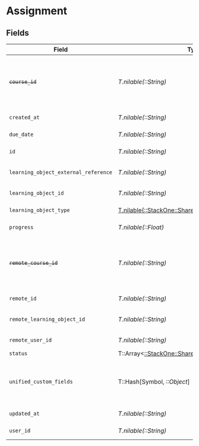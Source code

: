 # Assignment


## Fields

| Field                                                                                                                                                                                         | Type                                                                                                                                                                                          | Required                                                                                                                                                                                      | Description                                                                                                                                                                                   | Example                                                                                                                                                                                       |
| --------------------------------------------------------------------------------------------------------------------------------------------------------------------------------------------- | --------------------------------------------------------------------------------------------------------------------------------------------------------------------------------------------- | --------------------------------------------------------------------------------------------------------------------------------------------------------------------------------------------- | --------------------------------------------------------------------------------------------------------------------------------------------------------------------------------------------- | --------------------------------------------------------------------------------------------------------------------------------------------------------------------------------------------- |
| ~~`course_id`~~                                                                                                                                                                               | *T.nilable(::String)*                                                                                                                                                                         | :heavy_minus_sign:                                                                                                                                                                            | : warning: ** DEPRECATED **: This will be removed in a future release, please migrate away from it as soon as possible.<br/><br/>The course ID associated with this assignment                | 16873-ENG-1                                                                                                                                                                                   |
| `created_at`                                                                                                                                                                                  | *T.nilable(::String)*                                                                                                                                                                         | :heavy_minus_sign:                                                                                                                                                                            | The date the assignment was created                                                                                                                                                           | 2021-07-21T14:00:00.000Z                                                                                                                                                                      |
| `due_date`                                                                                                                                                                                    | *T.nilable(::String)*                                                                                                                                                                         | :heavy_minus_sign:                                                                                                                                                                            | The date the assignment is due to be completed                                                                                                                                                | 2021-07-21T14:00:00.000Z                                                                                                                                                                      |
| `id`                                                                                                                                                                                          | *T.nilable(::String)*                                                                                                                                                                         | :heavy_minus_sign:                                                                                                                                                                            | The ID associated with this assignment                                                                                                                                                        | 123456                                                                                                                                                                                        |
| `learning_object_external_reference`                                                                                                                                                          | *T.nilable(::String)*                                                                                                                                                                         | :heavy_minus_sign:                                                                                                                                                                            | The learning_object_external_reference associated with this assignment                                                                                                                        | learning-content-123                                                                                                                                                                          |
| `learning_object_id`                                                                                                                                                                          | *T.nilable(::String)*                                                                                                                                                                         | :heavy_minus_sign:                                                                                                                                                                            | The learning_object_id associated with this assignment                                                                                                                                        | e3gd34-23tr21-er234-345er56                                                                                                                                                                   |
| `learning_object_type`                                                                                                                                                                        | [T.nilable(::StackOne::Shared::LearningObjectType)](../../models/shared/learningobjecttype.md)                                                                                                | :heavy_minus_sign:                                                                                                                                                                            | The learning object type of the assignment                                                                                                                                                    |                                                                                                                                                                                               |
| `progress`                                                                                                                                                                                    | *T.nilable(::Float)*                                                                                                                                                                          | :heavy_minus_sign:                                                                                                                                                                            | The progress associated with this assigment                                                                                                                                                   | 40                                                                                                                                                                                            |
| ~~`remote_course_id`~~                                                                                                                                                                        | *T.nilable(::String)*                                                                                                                                                                         | :heavy_minus_sign:                                                                                                                                                                            | : warning: ** DEPRECATED **: This will be removed in a future release, please migrate away from it as soon as possible.<br/><br/>Provider's unique identifier of the course related to the assignment | e3cb75bf-aa84-466e-a6c1-b8322b257a48                                                                                                                                                          |
| `remote_id`                                                                                                                                                                                   | *T.nilable(::String)*                                                                                                                                                                         | :heavy_minus_sign:                                                                                                                                                                            | Provider's unique identifier                                                                                                                                                                  | 8187e5da-dc77-475e-9949-af0f1fa4e4e3                                                                                                                                                          |
| `remote_learning_object_id`                                                                                                                                                                   | *T.nilable(::String)*                                                                                                                                                                         | :heavy_minus_sign:                                                                                                                                                                            | Provider's unique identifier of the learning object related to the assignment                                                                                                                 | e3cb55bf-aa84-466e-a6c1-b8302b257a49                                                                                                                                                          |
| `remote_user_id`                                                                                                                                                                              | *T.nilable(::String)*                                                                                                                                                                         | :heavy_minus_sign:                                                                                                                                                                            | Provider's unique identifier of the user related to the assignment                                                                                                                            | e3cb75bf-aa84-466e-a6c1-b8322b257a48                                                                                                                                                          |
| `status`                                                                                                                                                                                      | T::Array<[::StackOne::Shared::AssignmentStatusEnum](../../models/shared/assignmentstatusenum.md)>                                                                                             | :heavy_minus_sign:                                                                                                                                                                            | The status of the assignment                                                                                                                                                                  |                                                                                                                                                                                               |
| `unified_custom_fields`                                                                                                                                                                       | T::Hash[Symbol, *::Object*]                                                                                                                                                                   | :heavy_minus_sign:                                                                                                                                                                            | Custom Unified Fields configured in your StackOne project                                                                                                                                     | {<br/>"my_project_custom_field_1": "REF-1236",<br/>"my_project_custom_field_2": "some other value"<br/>}                                                                                      |
| `updated_at`                                                                                                                                                                                  | *T.nilable(::String)*                                                                                                                                                                         | :heavy_minus_sign:                                                                                                                                                                            | The date the assignment was last updated                                                                                                                                                      | 2021-07-21T14:00:00.000Z                                                                                                                                                                      |
| `user_id`                                                                                                                                                                                     | *T.nilable(::String)*                                                                                                                                                                         | :heavy_minus_sign:                                                                                                                                                                            | The user ID associated with this assignment                                                                                                                                                   | c28xyrc55866bvuv                                                                                                                                                                              |